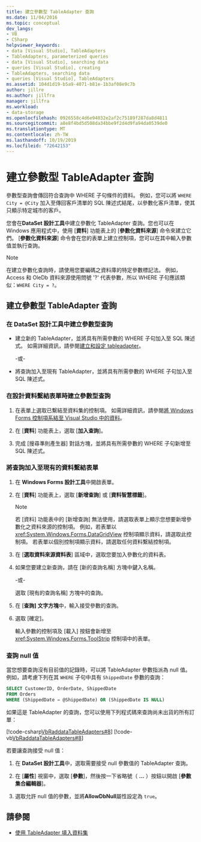 ```yaml
---
title: 建立參數型 TableAdapter 查詢
ms.date: 11/04/2016
ms.topic: conceptual
dev_langs:
- VB
- CSharp
helpviewer_keywords:
- data [Visual Studio], TableAdapters
- TableAdapters, parameterized queries
- data [Visual Studio], searching data
- queries [Visual Studio], creating
- TableAdapters, searching data
- queries [Visual Studio], TableAdapters
ms.assetid: 104d1d19-b5a9-4071-b81e-1b3af08e9c7b
author: jillre
ms.author: jillfra
manager: jillfra
ms.workload:
- data-storage
ms.openlocfilehash: 0926558c4d6e94032e2af2c75189f287da8d4811
ms.sourcegitcommit: a8e8f4bd5d508da34bbe9f2d4d9fa94da0539de0
ms.translationtype: MT
ms.contentlocale: zh-TW
ms.lasthandoff: 10/19/2019
ms.locfileid: "72642153"
---
```

# <a name="create-parameterized-tableadapter-queries"></a>建立參數型 TableAdapter 查詢

參數型查詢會傳回符合查詢中 WHERE 子句條件的資料。 例如，您可以將 `WHERE City = @City` 加入至傳回客戶清單的 SQL 陳述式結尾，以參數化客戶清單，使其只顯示特定城市的客戶。

您會在**DataSet 設計工具**中建立參數化 TableAdapter 查詢。您也可以在 Windows 應用程式中，使用 [**資料**] 功能表上的 [**參數化資料來源**] 命令來建立它們。 [**參數化資料來源**] 命令會在您的表單上建立控制項，您可以在其中輸入參數值並執行查詢。

> [!NOTE]
> 在建立參數化查詢時，請使用您要編碼之資料庫的特定參數標記法。 例如，Access 和 OleDb 資料來源使用問號 '?' 代表參數，所以 WHERE 子句應該類似：`WHERE City = ?`。

## <a name="create-a-parameterized-tableadapter-query"></a>建立參數型 TableAdapter 查詢

### <a name="to-create-a-parameterized-query-in-the-dataset-designer"></a>在 DataSet 設計工具中建立參數型查詢

- 建立新的 TableAdapter，並將具有所需參數的 WHERE 子句加入至 SQL 陳述式。 如需詳細資訊，請參閱[建立和設定 tableadapter](../data-tools/create-and-configure-tableadapters.md)。

     -或-

- 將查詢加入至現有 TableAdapter，並將具有所需參數的 WHERE 子句加入至 SQL 陳述式。

### <a name="to-create-a-parameterized-query-while-designing-a-data-bound-form"></a>在設計資料繫結表單時建立參數型查詢

1. 在表單上選取已繫結至資料集的控制項。 如需詳細資訊，請參閱[將 Windows Forms 控制項系結至 Visual Studio 中的資料](../data-tools/bind-windows-forms-controls-to-data-in-visual-studio.md)。

2. 在 [**資料**] 功能表上，選取 [**加入查詢**]。

3. 完成 [搜尋準則產生器] 對話方塊，並將具有所需參數的 WHERE 子句新增至 SQL 陳述式。

### <a name="to-add-a-query-to-an-existing-data-bound-form"></a>將查詢加入至現有的資料繫結表單

1. 在 **Windows Forms 設計工具**中開啟表單。

2. 在 [**資料**] 功能表上，選取 [**新增查詢**] 或 [**資料智慧標籤**]。

    > [!NOTE]
    > 若 [資料] 功能表中的 [新增查詢] 無法使用，請選取表單上顯示您想要新增參數化之資料來源的控制項。 例如，若表單以 <xref:System.Windows.Forms.DataGridView> 控制項顯示資料，請選取此控制項。 若表單以個別控制項顯示資料，請選取任何資料繫結控制項。

3. 在 [**選取資料來源資料表**] 區域中，選取您要加入參數化的資料表。

4. 如果您要建立新查詢，請在 [新的查詢名稱] 方塊中鍵入名稱。

     -或-

     選取 [現有的查詢名稱] 方塊中的查詢。

5. 在 [**查詢] 文字方塊**中，輸入接受參數的查詢。

6. 選取 [確定]。

     輸入參數的控制項及 [載入] 按鈕會新增至 <xref:System.Windows.Forms.ToolStrip> 控制項中的表單。

### <a name="query-for-null-values"></a>查詢 null 值

當您想要查詢沒有目前值的記錄時，可以將 TableAdapter 參數指派為 null 值。 例如，請考慮下列在其 `WHERE` 子句中具有 `ShippedDate` 參數的查詢：

```sql
SELECT CustomerID, OrderDate, ShippedDate
FROM Orders
WHERE (ShippedDate = @ShippedDate) OR (ShippedDate IS NULL)
```

如果這是 TableAdapter 的查詢，您可以使用下列程式碼來查詢尚未出貨的所有訂單：

[!code-csharp[VbRaddataTableAdapters#8](../data-tools/codesnippet/CSharp/create-parameterized-tableadapter-queries_1.cs)]
[!code-vb[VbRaddataTableAdapters#8](../data-tools/codesnippet/VisualBasic/create-parameterized-tableadapter-queries_1.vb)]

若要讓查詢接受 null 值：

1. 在  **DataSet 設計工具**中，選取需要接受 null 參數值的 TableAdapter 查詢。

2. 在 [**屬性**] 視窗中，選取 [**參數**]，然後按一下省略號（ **...** ）按鈕以開啟 [**參數集合編輯器**]。

3. 選取允許 null 值的參數，並將**AllowDbNull**屬性設定為 `true`。

## <a name="see-also"></a>請參閱

- [使用 TableAdapter 填入資料集](../data-tools/fill-datasets-by-using-tableadapters.md)